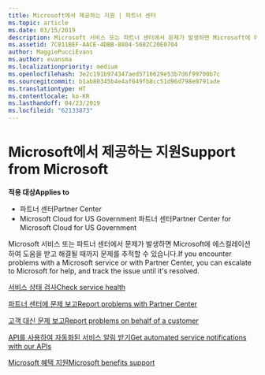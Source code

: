 ```yaml
---
title: Microsoft에서 제공하는 지원 | 파트너 센터
ms.topic: article
ms.date: 03/15/2019
description: Microsoft 서비스 또는 파트너 센터에서 문제가 발생하면 Microsoft에 에스컬레이션하여 도움을 받고 해결될 때까지 문제를 추적할 수 있습니다.
ms.assetid: 7C811BEF-AACE-4DBB-8804-5682C20E0704
author: MaggiePucciEvans
ms.author: evansma
ms.localizationpriority: medium
ms.openlocfilehash: 3e2c191b974347aed5716629e53b7d6f99700b7c
ms.sourcegitcommit: b1ab80345b4e4af649fb8cc51d96d798e0791ade
ms.translationtype: HT
ms.contentlocale: ko-KR
ms.lasthandoff: 04/23/2019
ms.locfileid: "62133873"
---
```

# <a name="support-from-microsoft"></a><span data-ttu-id="47dc8-103">Microsoft에서 제공하는 지원</span><span class="sxs-lookup"><span data-stu-id="47dc8-103">Support from Microsoft</span></span>

<span data-ttu-id="47dc8-104">**적용 대상**</span><span class="sxs-lookup"><span data-stu-id="47dc8-104">**Applies to**</span></span>

-  <span data-ttu-id="47dc8-105">파트너 센터</span><span class="sxs-lookup"><span data-stu-id="47dc8-105">Partner Center</span></span>
-  <span data-ttu-id="47dc8-106">Microsoft Cloud for US Government 파트너 센터</span><span class="sxs-lookup"><span data-stu-id="47dc8-106">Partner Center for Microsoft Cloud for US Government</span></span>


<span data-ttu-id="47dc8-107">Microsoft 서비스 또는 파트너 센터에서 문제가 발생하면 Microsoft에 에스컬레이션하여 도움을 받고 해결될 때까지 문제를 추적할 수 있습니다.</span><span class="sxs-lookup"><span data-stu-id="47dc8-107">If you encounter problems with a Microsoft service or with Partner Center, you can escalate to Microsoft for help, and track the issue until it's resolved.</span></span>

[<span data-ttu-id="47dc8-108">서비스 상태 검사</span><span class="sxs-lookup"><span data-stu-id="47dc8-108">Check service health</span></span>](check-service-health.md)

[<span data-ttu-id="47dc8-109">파트너 센터에 문제 보고</span><span class="sxs-lookup"><span data-stu-id="47dc8-109">Report problems with Partner Center</span></span>](report-problems-with-partner-center.md)

[<span data-ttu-id="47dc8-110">고객 대신 문제 보고</span><span class="sxs-lookup"><span data-stu-id="47dc8-110">Report problems on behalf of a customer</span></span>](report-problems-on-behalf-of-a-customer.md)

[<span data-ttu-id="47dc8-111">API를 사용하여 자동화된 서비스 알림 받기</span><span class="sxs-lookup"><span data-stu-id="47dc8-111">Get automated service notifications with our APIs</span></span>](get-automated-service-notifications-with-our-apis.md)

[<span data-ttu-id="47dc8-112">Microsoft 혜택 지원</span><span class="sxs-lookup"><span data-stu-id="47dc8-112">Microsoft benefits support</span></span>](https://partner.microsoft.com/support/contact-support)

 

 



